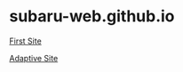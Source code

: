 # subaru-web.github.io
[First Site](https://subaru-web.github.io/git/ "First Site")


[Adaptive Site](https://subaru-web.github.io/git/ "Adaptive site")
